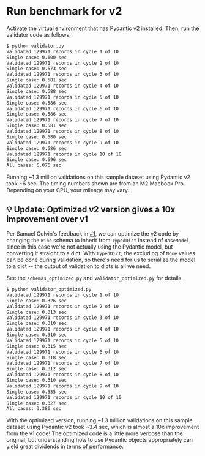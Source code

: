 # Run benchmark for v2

Activate the virtual environment that has Pydantic v2 installed. Then, run the validator code as follows.

```sh
$ python validator.py
Validated 129971 records in cycle 1 of 10
Single case: 0.600 sec
Validated 129971 records in cycle 2 of 10
Single case: 0.573 sec
Validated 129971 records in cycle 3 of 10
Single case: 0.581 sec
Validated 129971 records in cycle 4 of 10
Single case: 0.588 sec
Validated 129971 records in cycle 5 of 10
Single case: 0.586 sec
Validated 129971 records in cycle 6 of 10
Single case: 0.586 sec
Validated 129971 records in cycle 7 of 10
Single case: 0.581 sec
Validated 129971 records in cycle 8 of 10
Single case: 0.580 sec
Validated 129971 records in cycle 9 of 10
Single case: 0.586 sec
Validated 129971 records in cycle 10 of 10
Single case: 0.596 sec
All cases: 6.076 sec
```

Running ~1.3 million validations on this sample dataset using Pydantic v2 took ~6 sec. The timing numbers shown are from an M2 Macbook Pro. Depending on your CPU, your mileage may vary.

## 💡 Update: Optimized v2 version gives a 10x improvement over v1

Per Samuel Colvin's feedback in [#1](https://github.com/prrao87/pydantic-v2-test-drive/pull/1), we can optimize the v2 code by changing the `Wine` schema to inherit from `TypedDict` instead of `BaseModel`, since in this case we're not actually using the Pydantic model, but converting it straight to a dict. With `TypedDict`, the excluding of `None` values can be done during validation, so there's need for us to serialize the model to a dict -- the output of validation to dicts is all we need.

See the `schemas_optimized.py` and `validator_optimized.py` for details.


```sh
$ python validator_optimized.py
Validated 129971 records in cycle 1 of 10
Single case: 0.326 sec
Validated 129971 records in cycle 2 of 10
Single case: 0.313 sec
Validated 129971 records in cycle 3 of 10
Single case: 0.310 sec
Validated 129971 records in cycle 4 of 10
Single case: 0.310 sec
Validated 129971 records in cycle 5 of 10
Single case: 0.315 sec
Validated 129971 records in cycle 6 of 10
Single case: 0.318 sec
Validated 129971 records in cycle 7 of 10
Single case: 0.312 sec
Validated 129971 records in cycle 8 of 10
Single case: 0.310 sec
Validated 129971 records in cycle 9 of 10
Single case: 0.335 sec
Validated 129971 records in cycle 10 of 10
Single case: 0.327 sec
All cases: 3.386 sec
```

With the optimized version, running ~1.3 million validations on this sample dataset using Pydantic v2 took ~3.4 sec, which is almost a 10x improvement from the v1 code! The optimized code is a little more verbose than the original, but understanding how to use Pydantic objects appropriately can yield great dividends in terms of performance.
